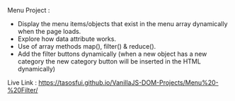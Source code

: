 Menu Project :

- Display the menu items/objects that exist in the menu array dynamically when the page loads.  
- Explore how data attribute works.
- Use of array methods map(), filter() & reduce().
- Add the filter buttons dynamically (when a new object has a new category the new category button will be inserted in the HTML dynamically)

Live Link : https://tasosfui.github.io/VanillaJS-DOM-Projects/Menu%20-%20Filter/

